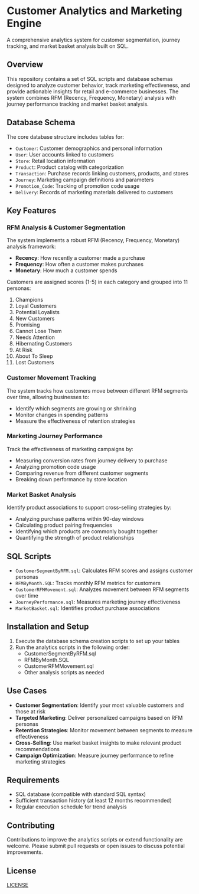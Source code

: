 # Customer Analytics and Marketing Engine

A comprehensive analytics system for customer segmentation, journey tracking, and market basket analysis built on SQL.

## Overview

This repository contains a set of SQL scripts and database schemas designed to analyze customer behavior, track marketing effectiveness, and provide actionable insights for retail and e-commerce businesses. The system combines RFM (Recency, Frequency, Monetary) analysis with journey performance tracking and market basket analysis.

## Database Schema

The core database structure includes tables for:

- `Customer`: Customer demographics and personal information
- `User`: User accounts linked to customers
- `Store`: Retail location information
- `Product`: Product catalog with categorization
- `Transaction`: Purchase records linking customers, products, and stores
- `Journey`: Marketing campaign definitions and parameters
- `Promotion_Code`: Tracking of promotion code usage
- `Delivery`: Records of marketing materials delivered to customers

## Key Features

### RFM Analysis & Customer Segmentation

The system implements a robust RFM (Recency, Frequency, Monetary) analysis framework:

- **Recency**: How recently a customer made a purchase
- **Frequency**: How often a customer makes purchases
- **Monetary**: How much a customer spends

Customers are assigned scores (1-5) in each category and grouped into 11 personas:
1. Champions
2. Loyal Customers
3. Potential Loyalists
4. New Customers
5. Promising
6. Cannot Lose Them
7. Needs Attention
8. Hibernating Customers
9. At Risk
10. About To Sleep
11. Lost Customers

### Customer Movement Tracking

The system tracks how customers move between different RFM segments over time, allowing businesses to:
- Identify which segments are growing or shrinking
- Monitor changes in spending patterns
- Measure the effectiveness of retention strategies

### Marketing Journey Performance

Track the effectiveness of marketing campaigns by:
- Measuring conversion rates from journey delivery to purchase
- Analyzing promotion code usage
- Comparing revenue from different customer segments
- Breaking down performance by store location

### Market Basket Analysis

Identify product associations to support cross-selling strategies by:
- Analyzing purchase patterns within 90-day windows
- Calculating product pairing frequencies
- Identifying which products are commonly bought together
- Quantifying the strength of product relationships

## SQL Scripts

- `CustomerSegmentByRFM.sql`: Calculates RFM scores and assigns customer personas
- `RFMByMonth.SQL`: Tracks monthly RFM metrics for customers
- `CustomerRFMMovement.sql`: Analyzes movement between RFM segments over time
- `JourneyPerformance.sql`: Measures marketing journey effectiveness
- `MarketBasket.sql`: Identifies product purchase associations

## Installation and Setup

1. Execute the database schema creation scripts to set up your tables
2. Run the analytics scripts in the following order:
   - CustomerSegmentByRFM.sql
   - RFMByMonth.SQL
   - CustomerRFMMovement.sql
   - Other analysis scripts as needed

## Use Cases

- **Customer Segmentation**: Identify your most valuable customers and those at risk
- **Targeted Marketing**: Deliver personalized campaigns based on RFM personas
- **Retention Strategies**: Monitor movement between segments to measure effectiveness
- **Cross-Selling**: Use market basket insights to make relevant product recommendations
- **Campaign Optimization**: Measure journey performance to refine marketing strategies

## Requirements

- SQL database (compatible with standard SQL syntax)
- Sufficient transaction history (at least 12 months recommended)
- Regular execution schedule for trend analysis

## Contributing

Contributions to improve the analytics scripts or extend functionality are welcome. Please submit pull requests or open issues to discuss potential improvements.

## License

[LICENSE](LICENSE)

